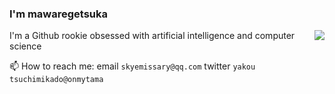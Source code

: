 ### I'm mawaregetsuka

<img align="right" src="https://github-readme-stats.vercel.app/api?username=mawaregetsuka"/>

I'm a Github rookie obsessed with artificial intelligence and computer science

📫 How to reach me: email `skyemissary@qq.com` twitter `yakou tsuchimikado@onmytama`
